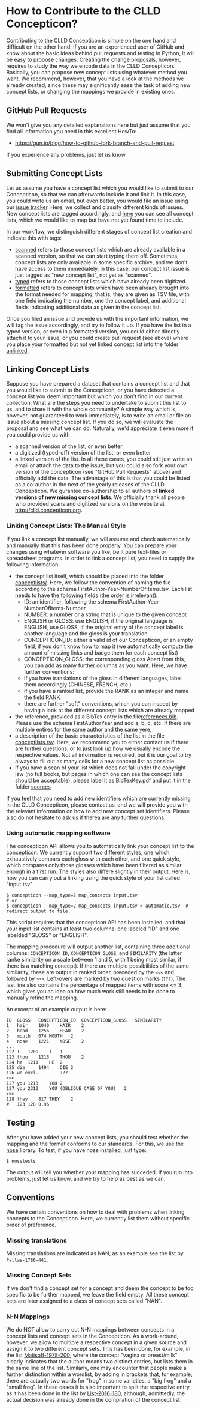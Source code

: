 # How to Contribute to the CLLD Concepticon?

Contributing to the CLLD Concepticon is simple on the one hand and difficult on the other hand. If you are an experienced user of GitHub and know about the basic ideas behind pull requests and testing in Python, it will be easy to propose changes. Creating the change proposals, however, requires to study the way we encode data in the CLLD Concepticon. Basically, you can propose new concept lists using whatever method you want. We recommend, however, that you have a look at the methods we already created, since these may significantly ease the task of adding new concept lists, or changing the mappings we provide in existing ones.

## GitHub Pull Requests

We won't give you any detailed explanations here but just assume that you find all information you need in this excellent HowTo:

* https://gun.io/blog/how-to-github-fork-branch-and-pull-request

If you experience any problems, just let us know.

## Submitting Concept Lists

Let us assume you have a concept list which you would like to submit to our Concepticon, so that we can afterwards include it and link it. In this case, you could write us an email, but even better, you would file an issue using our [issue tracker](https://github.com/clld/concepticon-data/issues). Here, we collect and classify different kinds of issues. New concept lists are tagged accordingly, and [here](https://github.com/clld/concepticon-data/issues?q=is%3Aissue+is%3Aopen+label%3A%22new+concept+list%22) you can see all concept lists, which we would like to map but have not yet found time to include.

In our workflow, we distinguish different stages of concept list creation and indicate this with tags:

* [scanned](https://github.com/clld/concepticon-data/issues?q=is%3Aissue+is%3Aopen+label%3Ascanned) refers to those concept lists which are already available in a scanned version, so that we can start typing them off. Sometimes, concept lists are only available in some specific archive, and we don't have access to them immediately. In this case, our concept list issue is just tagged as "new concept list", not yet as "scanned".
* [typed](https://github.com/clld/concepticon-data/issues?q=is%3Aissue+is%3Aopen+label%3Atyped) refers to those concept lists which have already been digitized. 
* [formatted](https://github.com/clld/concepticon-data/issues?q=is%3Aissue+is%3Aopen+label%3Aformatted) refers to concept lists which have been already brought into the format needed for mapping, that is, they are given as TSV file, with one field indicating the number, one the concept label, and additional fields indicating additional data as given in the concept list.

Once you filed an issue and provide us with the important information, we will tag the issue accordingly, and try to follow it up. If you have the list in a typed version, or even in a formatted version, you could either directly attach it to your issue, or you could create pull request (see above) where you place your formatted but not yet linked concept list into the folder [unlinked](https://github.com/clld/concepticon-data/tree/master/unlinked).

## Linking Concept Lists

Suppose you have prepared a dataset that contains a concept list and that you would like to submit to the Concepticon, or you have detected a concept list you deem important but which you don't find in our current collection: What are the steps you need to undertake to submit this list to us, and to share it with the whole community? A simple way which is, however, not guaranteed to work immediately, is to write an email or file an issue about a missing concept list. If you do so, we will evaluate the proposal and see what we can do.
Naturally, we'd appreciate it even more if you could provide us with 
* a scanned version of the list, or even better
* a digitized (typed-off) version of the list, or even better
* a linked version of the list.
In all these cases, you could still just write an email or attach the data to the issue, but you could also fork your own version of the concepticon (see "GitHub Pull Requests" above) and officially add the data. 
The advantage of this is that you could be listed as a co-author in the next of the yearly releases of the CLLD Concepticon. We gurantee co-authorship to all authors of **linked versions of new missing concept lists**. We officially thank all people who provided scans and digitized versions on the website at http://clld.concepticon.org.

### Linking Concept Lists: The Manual Style

If you link a concept list manually, we will assume and check automatically and manually that this has been done properly. You can prepare your changes using whatever software you like, be it pure text-files or spreadsheet programs. In order to link a concept list, you need to supply the following information:

* the concept list itself, which should be placed into the folder [conceptlists/](https://github.com/clld/concepticon-data/tree/master/concepticondata/conceptlists). Here, we follow the convention of naming the file according to the schema FirstAuthor-Year-NumberOfItems.tsv. Each list needs to have the following fields (the order is irrelevant):
  - ID: an identifier, following the schema FirstAuthor-Year-NumberOfItems-Number
  - NUMBER: a number or a string that is unique to the given concept
  - ENGLISH or GLOSS: use ENGLISH, if the original language is ENGLISH, use GLOSS, if the original entry of the concept label is another language and the gloss is your translation
  - CONCEPTICON_ID: either a valid id of our Concepticon, or an empty field, if you don't know how to map it (we automatically compute the amount of missing links and badge them for each concept list)
  - CONCEPTICON_GLOSS: the corresponding gloss
  Apart from this, you can add as many further columns as you want. Here, we have further conventions:
  - if you have translations of the gloss in different languages, label them accordingly (CHINESE, FRENCH, etc.)
  - if you have a ranked list, provide the RANK as an integer and name the field RANK
  - there are further "soft" conventions, which you can inspect by having a look at the different concept lists which are already mapped
* the reference, provided as a BibTex entry in the file[references.bib](https://github.com/clld/concepticon-data/blob/master/concepticondata/references/references.bib). Please use the schema FirstAuthorYear and add a, b, c, etc. if there are multiple entires for the same author and the same yere, 
* a description of the basic characteristics of the list in the file [conceptlists.tsv](https://github.com/clld/concepticon-data/blob/master/concepticondata/conceptlists.tsv). Here, we recommend you to either contact us if there are further questions, or to just look up how we usually encode the respective values. Not all information is required, but it is our goal to try always to fill out as many cells for a new concept list as possible. 
* if you have a scan of your list which does not fall under the copyright law (no full books, but pages in which one can see the concept lists should be acceptable), please label it as BibTexKey.pdf and put it in the folder [sources](https://github.com/clld/concepticon-data/tree/master/concepticondata/sources)

If you feel that you need to add new identifiers which are currently missing in the CLLD Concepticon, please contact us, and we will provide you with the relevant information on how to add new concept set identifiers. Please also do not hesitate to ask us if therea are any further questions.

### Using automatic mapping software

The concepticon API allows you to automatically link your concept list to the concepticon. We currently support two different styles, one which exhaustively compars each gloss with each other, and one quick style, which compares only those glosses which have been filtered as similar enough in a first run. The styles also differe slightly in their output. Here is, how you can carry out a linking using the quick style of your list called "input.tsv"
```shell
$ concepticon --map_type=2 map_concepts input.tsv
# or 
$ concepticon --map_type=2 map_concepts input.tsv > automatic.tsv  # redirect output to file.
```
This script requires that the concepticon API has been installed, and that your input list contains at least two columns: one labeled "ID" and one labelded "GLOSS" or "ENGLISH".

The mapping procedure will output another list, containing three additional columns: `CONCEPTICON_ID`, `CONCEPTICON_GLOSS`, and `SIMILARITY` (the latter ranke similarity on a scale between 1 and 5, with 1 being most similar, if there is a matching concept). If there are multiple possibilities of the same similarity, these are output in ranked order, preceded by the `<<<` and followed by `>>>`. Left-overs are marked by two question marks (`???`). The last line also contains the percentage of mapped items with score <= 3, which gives you an idea on how much work still needs to be done to manually refine the mapping.

An excerpt of an example output is here:

```shell
ID	GLOSS	CONCEPTICON_ID	CONCEPTICON_GLOSS	SIMILARITY
1	hair	1040	HAIR	2
2	head	1256	HEAD	2
3	mouth	674	MOUTH	2
4	nose	1221	NOSE	2
...
122	I	1209	I	1
123	thou	1215	THOU	2
124	he	1211	HE	2
125	die 	1494	DIE	2
126	we excl.		???	
<<<			
127	you	1213	YOU	2
127	you	2312	YOU (OBLIQUE CASE OF YOU)	2
>>>			
128	they	817	THEY	2
#	123	128	0.96
```


## Testing

After you have added your new concept lists, you should test whether the mapping and the format conforms to our standards. For this, we use the [nose](http://pythontesting.net/framework/nose/nose-introduction/) library. To test, if you have nose installed, just type:

```shell
$ nosetests 
```

The output will tell you whether your mapping has succeded. If you run into problems, just let us know, and we try to help as best as we can.

## Conventions

We have certain conventions on how to deal with problems when linking concepts to the Concepticon. Here, we currently list them without specific order of preference.

### Missing translations

Missing translations are indicated as NAN, as an example see the list by `Pallas-1786-441`.

### Missing Concept Sets

If we don't find a concept set for a concept and deem the concept to be too specific to be further mapped, we leave the field empty. All these concept sets are later assigned to a class of concept sets called "NAN".

### N-N Mappings

We do NOT allow to carry out N-N mappings between concepts in a concept lists and concept sets in the Concepticon. As a work-around, however, we allow to multiple a respective concept in a given source and assign it to two different concept sets. This has been done, for example, in the list [Matisoff-1978-200](https://github.com/clld/concepticon-data/blob/master/concepticondata/conceptlists/Matisoff-1978-200.tsv#L31), where the concept "vagina or breast/milk" clearly indicates that the author means two distinct entries, but lists them in the same line of the list. Similarly, one may encounter that people make a further distinction within a wordlist, by adding in brackets that, for example, there are actually two words for "frog" in some varieties, a "big frog" and a "small frog". In these cases it is also important to split the respective entry, as it has been done in the list by [List-2016-180](https://github.com/clld/concepticon-data/blob/master/concepticondata/conceptlists/List-2016-180.tsv#L8), although, admittedly, the actual decision was already done in the compilation of the concept list. 
